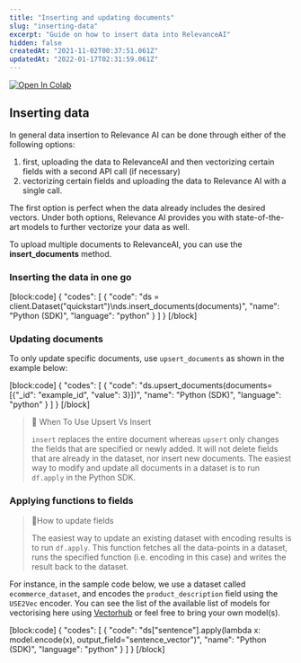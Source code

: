 ```yaml
---
title: "Inserting and updating documents"
slug: "inserting-data"
excerpt: "Guide on how to insert data into RelevanceAI"
hidden: false
createdAt: "2021-11-02T00:37:51.061Z"
updatedAt: "2022-01-17T02:31:59.061Z"
---
```


[![Open In Colab](https://colab.research.google.com/assets/colab-badge.svg)](https://colab.research.google.com/github/RelevanceAI/RelevanceAI-readme-docs/blob/v2.0.0/v2.0.0/docs/general-features/creating-a-dataset/_notebooks/RelevanceAI_ReadMe_Creating_A_Dataset.ipynb)

## Inserting data
In general data insertion to Relevance AI can be done through either of the following options:

1. first, uploading the data to RelevanceAI and then vectorizing certain fields with a second API call (if necessary)
2. vectorizing certain fields and uploading the data to Relevance AI with a single call.

The first option is perfect when the data already includes the desired vectors. Under both options, Relevance AI provides you with state-of-the-art models to further vectorize your data as well.

To upload multiple documents to RelevanceAI, you can use the **insert_documents** method.

### Inserting the data in one go


[block:code]
{
  "codes": [
    {
      "code": "ds = client.Dataset(\"quickstart\")\nds.insert_documents(documents)",
      "name": "Python (SDK)",
      "language": "python"
    }
  ]
}
[/block]

### Updating documents

To only update specific documents, use `upsert_documents` as shown in the example below:

[block:code]
{
  "codes": [
    {
      "code": "ds.upsert_documents(documents=[{\"_id\": \"example_id\", \"value\": 3}])",
      "name": "Python (SDK)",
      "language": "python"
    }
  ]
}
[/block]

> 🚧 When To Use Upsert Vs Insert
>
> `insert` replaces the entire document whereas `upsert` only changes the fields that are specified or newly added. It will not delete fields that are already in the dataset, nor insert new documents.
The easiest way to modify and update all documents in a dataset is to run `df.apply` in the Python SDK.




### Applying functions to fields

> 📘How to update fields
>
> The easiest way to update an existing dataset with encoding results is to run `df.apply`. This function fetches all the data-points in a dataset, runs the specified function (i.e. encoding in this case) and writes the result back to the dataset.
>

For instance, in the sample code below, we use a dataset called `ecommerce_dataset`, and encodes the `product_description` field using the `USE2Vec` encoder.
You can see the list of the available list of models for vectorising here using [Vectorhub](https://github.com/RelevanceAI/vectorhub) or feel free to bring your own model(s).


[block:code]
{
  "codes": [
    {
      "code": "ds[\"sentence\"].apply(lambda x: model.encode(x), output_field=\"sentence_vector\")",
      "name": "Python (SDK)",
      "language": "python"
    }
  ]
}
[/block]




